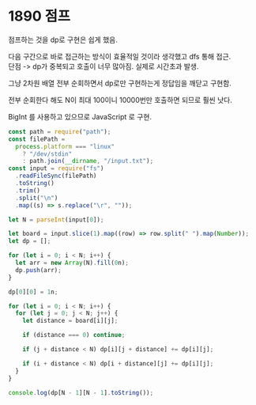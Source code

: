 # 1890 점프

점프하는 것을 dp로 구현은 쉽게 했음.

다음 구간으로 바로 접근하는 방식이 효율적일 것이라 생각했고 dfs 통해 접근.  
단점 -> dp가 중복되고 호출이 너무 많아짐. 실제로 시간초과 발생.

그냥 2차원 배열 전부 순회하면서 dp로만 구현하는게 정답임을 깨닫고 구현함.

전부 순회한다 해도 N이 최대 100이니 10000번만 호출하면 되므로 훨씬 낫다.

BigInt 를 사용하고 있으므로 JavaScript 로 구현.

```javascript
const path = require("path");
const filePath =
  process.platform === "linux"
    ? "/dev/stdin"
    : path.join(__dirname, "/input.txt");
const input = require("fs")
  .readFileSync(filePath)
  .toString()
  .trim()
  .split("\n")
  .map((s) => s.replace("\r", ""));

let N = parseInt(input[0]);

let board = input.slice(1).map((row) => row.split(" ").map(Number));
let dp = [];

for (let i = 0; i < N; i++) {
  let arr = new Array(N).fill(0n);
  dp.push(arr);
}

dp[0][0] = 1n;

for (let i = 0; i < N; i++) {
  for (let j = 0; j < N; j++) {
    let distance = board[i][j];

    if (distance === 0) continue;

    if (j + distance < N) dp[i][j + distance] += dp[i][j];

    if (i + distance < N) dp[i + distance][j] += dp[i][j];
  }
}

console.log(dp[N - 1][N - 1].toString());
```
